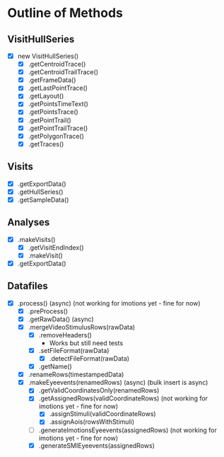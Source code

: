 # Outline of Methods

## VisitHullSeries

- [x] new VisitHullSeries()
  - [x] .getCentroidTrace()
  - [x] .getCentroidTrailTrace()
  - [x] .getFrameData()
  - [x] .getLastPointTrace()
  - [x] .getLayout()
  - [x] .getPointsTimeText()
  - [x] .getPointsTrace()
  - [x] .getPointTrail()
  - [x] .getPointTrailTrace()
  - [x] .getPolygonTrace()
  - [x] .getTraces()

## Visits

- [x] .getExportData()
- [x] .getHullSeries()
- [x] .getSampleData()

## Analyses

- [x] .makeVisits()
  - [x] .getVisitEndIndex()
  - [x] .makeVisit()
- [x] .getExportData()

## Datafiles

- [x] .process() (async) (not working for imotions yet - fine for now)
  - [x] .preProcess()
  - [x] .getRawData() (async)
  - [x] .mergeVideoStimulusRows(rawData)
    - [x] .removeHeaders()
      - Works but still need tests
    - [x] .setFileFormat(rawData)
      - [x] .detectFileFormat(rawData)
    - [x] .getName()
  - [x] .renameRows(timestampedData)
  - [x] .makeEyeevents(renamedRows) (async) (bulk insert is async)
    - [x] .getValidCoordinatesOnly(renamedRows)
    - [x] .getAssignedRows(validCoordinateRows) (not working for imotions yet - fine for now)
      - [x] .assignStimuli(validCoordinateRows)
      - [x] .assignAois(rowsWithStimuli)
    - [ ] .generateImotionsEyeevents(assignedRows) (not working for imotions yet - fine for now)
    - [x] .generateSMIEyeevents(assignedRows)
